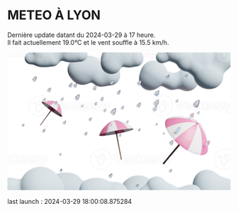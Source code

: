 # METEO À LYON

Dernière update datant du 2024-03-29 à 17 heure.  
Il fait actuellement 19.0°C et le vent souffle à 15.5 km/h.      

![](./.github/rain.png)

last launch : 2024-03-29 18:00:08.875284
